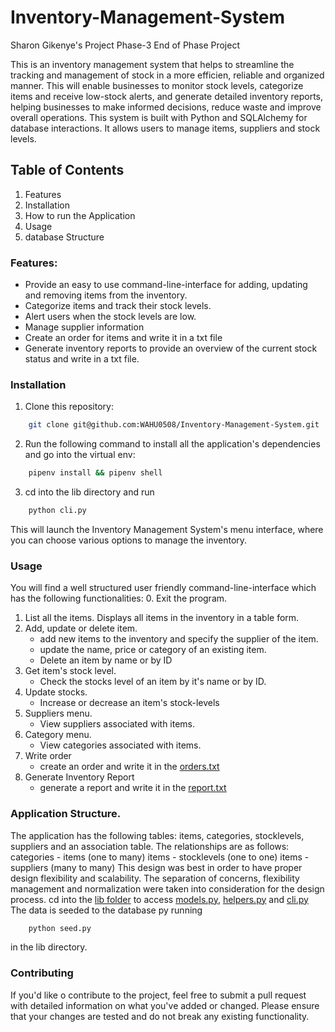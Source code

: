 # Inventory-Management-System
Sharon Gikenye's Project
Phase-3 End of Phase Project

This is an inventory management system that helps to streamline the tracking and management of stock in a more efficien, reliable and organized manner. This will enable businesses to monitor stock levels, categorize items and receive low-stock alerts, and generate detailed inventory reports, helping businesses to make informed decisions, reduce waste and improve overall operations. This system is built with Python and SQLAlchemy for database interactions. It allows users to manage items, suppliers and stock levels.

## Table of Contents
1. Features
2. Installation
3. How to run the Application
4. Usage
5. database Structure


### Features:
- Provide an easy to use command-line-interface for adding, updating and removing items from the inventory.
- Categorize items and track their stock levels.
- Alert users when the stock levels are low.
- Manage supplier information
- Create an order for items and write it in a txt file
- Generate inventory reports to provide an overview of the current stock status and write in a txt file.

### Installation
1. Clone this repository:
``` bash
    git clone git@github.com:WAHU0508/Inventory-Management-System.git
```
2. Run the following command to install all the application's dependencies and go into the virtual env:
``` bash
    pipenv install && pipenv shell
```
3. cd into the lib directory and run
``` bash
    python cli.py
```
This will launch the Inventory Management System's menu interface, where you can choose various options to manage the inventory.


### Usage
You will find a well structured user friendly command-line-interface which has the following functionalities:
0. Exit the program.
1. List all the items.
    Displays all items in the inventory in a table form.
2. Add, update or delete item.
    - add new items to the inventory and specify the supplier of the item.
    - update the name, price or category of an existing item.
    - Delete an item by name or by ID
3. Get item's stock level.
    - Check the stocks level of an item by it's name or by ID.
4. Update stocks.
    - Increase or decrease an item's stock-levels
5. Suppliers menu.
    - View suppliers associated with items.
6. Category menu.
    - View categories associated with items.
7. Write order
    - create an order and write it in the [orders.txt](./lib/orders.txt)
8. Generate Inventory Report 
    - generate a report and write it in the [report.txt](./lib/report.txt)

### Application Structure.
The application has the following tables: items, categories, stocklevels, suppliers and an association table.
The relationships are as follows:
    categories - items (one to many)
    items - stocklevels (one to one)
    items - suppliers (many to many)
This design was best in order to have proper design flexibility and scalability. The separation of concerns, flexibility management and normalization were taken into consideration for the design process.
cd into the [lib folder](./lib) to access [models.py](./lib/models.py), [helpers.py](./lib/helpers.py) and [cli.py](./lib/cli.py)
The data is seeded to the database py running 
``` bash
    python seed.py
```
in the lib directory.

### Contributing
If you'd like o contribute to the project, feel free to submit a pull request with detailed information on what you've added or changed. Please ensure that your changes are tested and do not break any existing functionality.